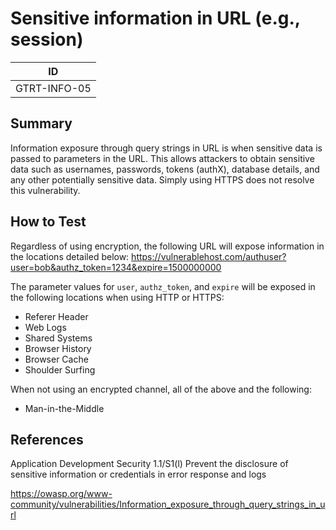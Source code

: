 # Sensitive information in URL (e.g., session)

|ID          |
|------------|
|GTRT-INFO-05|

## Summary

Information exposure through query strings in URL is when sensitive data is passed to parameters in the URL. This allows attackers to obtain sensitive data such as usernames, passwords, tokens (authX), database details, and any other potentially sensitive data. Simply using HTTPS does not resolve this vulnerability.

## How to Test

Regardless of using encryption, the following URL will expose information in the locations detailed below: https://vulnerablehost.com/authuser?user=bob&authz_token=1234&expire=1500000000

The parameter values for `user`, `authz_token`, and `expire` will be exposed in the following locations when using HTTP or HTTPS:

- Referer Header
- Web Logs
- Shared Systems
- Browser History
- Browser Cache
- Shoulder Surfing
 

When not using an encrypted channel, all of the above and the following:
- Man-in-the-Middle

## References

Application Development Security 1.1/S1(l) Prevent the disclosure of sensitive information or credentials in error response and logs

https://owasp.org/www-community/vulnerabilities/Information_exposure_through_query_strings_in_url